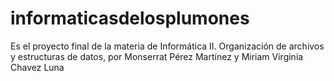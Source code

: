 # informaticasdelosplumones
Es el proyecto final de la materia de Informática II. Organización de archivos y estructuras de datos, por Monserrat Pérez Martínez y Miriam Virginia Chavez Luna
